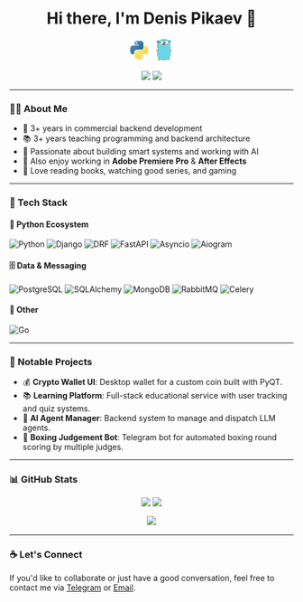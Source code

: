 <h1 align="center">Hi there, I'm Denis Pikaev 👋</h1>

<p align="center">
  <img src="https://github.com/devicons/devicon/blob/master/icons/python/python-original.svg" width="40"/>
  <img src="https://github.com/devicons/devicon/blob/master/icons/go/go-original.svg" width="40"/>
</p>

<p align="center">
  <a href="https://t.me/dpikaev"><img src="https://img.shields.io/badge/Telegram-@dpikaev-2CA5E0?style=for-the-badge&logo=telegram" /></a>
  <a href="mailto:denercoder@mail.ru"><img src="https://img.shields.io/badge/Email-denercoder@mail.ru-D14836?style=for-the-badge&logo=gmail" /></a>
</p>

---

### 👨‍💻 About Me

- 💼 3+ years in commercial backend development
- 📚 3+ years teaching programming and backend architecture
- 🔬 Passionate about building smart systems and working with AI
- 🎥 Also enjoy working in **Adobe Premiere Pro** & **After Effects**
- 📖 Love reading books, watching good series, and gaming

---

### 💼 Tech Stack

#### 🐍 Python Ecosystem
![Python](https://img.shields.io/badge/-Python%203.x-3776AB?logo=python&logoColor=white&style=for-the-badge)
![Django](https://img.shields.io/badge/-Django-092E20?logo=django&logoColor=white&style=for-the-badge)
![DRF](https://img.shields.io/badge/-Django%20REST%20Framework-E1322E?style=for-the-badge&logo=django)
![FastAPI](https://img.shields.io/badge/-FastAPI-009688?logo=fastapi&logoColor=white&style=for-the-badge)
![Asyncio](https://img.shields.io/badge/-Asyncio-3776AB?style=for-the-badge&logo=python)
![Aiogram](https://img.shields.io/badge/-Aiogram%203.x-2CA5E0?logo=telegram&logoColor=white&style=for-the-badge)

#### 🗄️ Data & Messaging
![PostgreSQL](https://img.shields.io/badge/-PostgreSQL-4169E1?logo=postgresql&logoColor=white&style=for-the-badge)
![SQLAlchemy](https://img.shields.io/badge/-SQLAlchemy-FF5C00?style=for-the-badge&logo=python)
![MongoDB](https://img.shields.io/badge/-MongoDB-4EA94B?logo=mongodb&logoColor=white&style=for-the-badge)
![RabbitMQ](https://img.shields.io/badge/-RabbitMQ-FF6600?logo=rabbitmq&logoColor=white&style=for-the-badge)
![Celery](https://img.shields.io/badge/-Celery-37814A?logo=celery&logoColor=white&style=for-the-badge)

#### 🐹 Other
![Go](https://img.shields.io/badge/-Go-00ADD8?logo=go&logoColor=white&style=for-the-badge)

---

### 🚀 Notable Projects

- 💰 **Crypto Wallet UI**: Desktop wallet for a custom coin built with PyQT.
- 📚 **Learning Platform**: Full-stack educational service with user tracking and quiz systems.
- 🤖 **AI Agent Manager**: Backend system to manage and dispatch LLM agents.
- 🥊 **Boxing Judgement Bot**: Telegram bot for automated boxing round scoring by multiple judges.

---

### 📊 GitHub Stats

<p align="center">
  <img src="https://github-readme-stats.vercel.app/api?username=dpikaev&show_icons=true&theme=tokyonight&include_all_commits=true&count_private=true" height="170" />
  <img src="https://github-readme-stats.vercel.app/api/top-langs/?username=dpikaev&layout=compact&theme=tokyonight" height="170" />
</p>

<p align="center">
  <img src="https://github-readme-streak-stats.herokuapp.com/?user=dpikaev&theme=tokyonight" />
</p>

---

### ☕ Let's Connect

If you'd like to collaborate or just have a good conversation, feel free to contact me via [Telegram](https://t.me/dpikaev) or [Email](mailto:denercoder@mail.ru).
